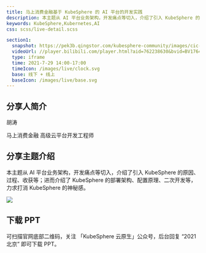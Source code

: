 ```yaml
---
title: 马上消费金融基于 KubeSphere 的 AI 平台的开发实践
description: 本主题从 AI 平台业务架构，开发痛点等切入，介绍了引入 KubeSphere 的原因、过程、收获等；进而介绍了 KubeSphere 的部署架构、配置原理、二次开发等，力求打消 KubeSphere 的神秘感。
keywords: KubeSphere,Kubernetes,AI
css: scss/live-detail.scss

section1:
  snapshot: https://pek3b.qingstor.com/kubesphere-community/images/cic-Daniel.jpeg
  videoUrl: //player.bilibili.com/player.html?aid=762238630&bvid=BV1764y1s7bD&cid=383494454&page=1&high_quality=1
  type: iframe
  time: 2021-7-29 14:00-17:00
  timeIcon: /images/live/clock.svg
  base: 线下 + 线上
  baseIcon: /images/live/base.svg
---
```


## 分享人简介

胡涛

马上消费金融 高级云平台开发工程师


## 分享主题介绍

本主题从 AI 平台业务架构，开发痛点等切入，介绍了引入 KubeSphere 的原因、过程、收获等；进而介绍了 KubeSphere 的部署架构、配置原理、二次开发等，力求打消 KubeSphere 的神秘感。

![](https://pek3b.qingstor.com/kubesphere-community/images/hutao-cic.jpg)

## 下载 PPT

可扫描官网底部二维码，关注 「KubeSphere 云原生」公众号，后台回复 “2021 北京” 即可下载 PPT。


